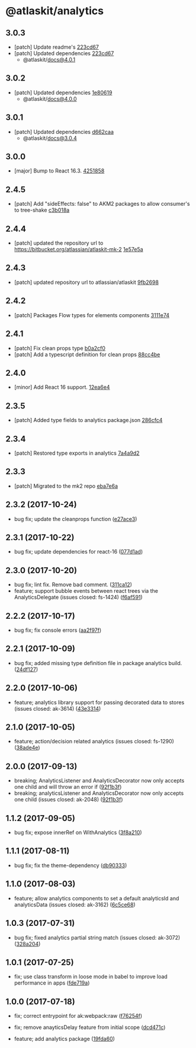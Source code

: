 # @atlaskit/analytics

## 3.0.3
- [patch] Update readme's [223cd67](https://bitbucket.org/atlassian/atlaskit-mk-2/commits/223cd67)
- [patch] Updated dependencies [223cd67](https://bitbucket.org/atlassian/atlaskit-mk-2/commits/223cd67)
  - @atlaskit/docs@4.0.1

## 3.0.2
- [patch] Updated dependencies [1e80619](https://bitbucket.org/atlassian/atlaskit-mk-2/commits/1e80619)
  - @atlaskit/docs@4.0.0

## 3.0.1
- [patch] Updated dependencies [d662caa](https://bitbucket.org/atlassian/atlaskit-mk-2/commits/d662caa)
  - @atlaskit/docs@3.0.4

## 3.0.0
- [major] Bump to React 16.3. [4251858](https://bitbucket.org/atlassian/atlaskit-mk-2/commits/4251858)

## 2.4.5

- [patch] Add "sideEffects: false" to AKM2 packages to allow consumer's to tree-shake [c3b018a](https://bitbucket.org/atlassian/atlaskit-mk-2/commits/c3b018a)

## 2.4.4
- [patch] updated the repository url to https://bitbucket.org/atlassian/atlaskit-mk-2 [1e57e5a](https://bitbucket.org/atlassian/atlaskit-mk-2/commits/1e57e5a)

## 2.4.3
- [patch] updated repository url to atlassian/atlaskit [9fb2698](https://bitbucket.org/atlassian/atlaskit-mk-2/commits/9fb2698)

## 2.4.2
- [patch] Packages Flow types for elements components [3111e74](https://bitbucket.org/atlassian/atlaskit-mk-2/commits/3111e74)

## 2.4.1
- [patch] Fix clean props type [b0a2cf0](https://bitbucket.org/atlassian/atlaskit-mk-2/commits/b0a2cf0)
- [patch] Add a typescript definition for clean props [88cc4be](https://bitbucket.org/atlassian/atlaskit-mk-2/commits/88cc4be)

## 2.4.0
- [minor] Add React 16 support. [12ea6e4](https://bitbucket.org/atlassian/atlaskit-mk-2/commits/12ea6e4)

## 2.3.5
- [patch] Added type fields to analytics package.json [286cfc4](https://bitbucket.org/atlassian/atlaskit-mk-2/commits/286cfc4)

## 2.3.4
- [patch] Restored type exports in analytics [7a4a9d2](https://bitbucket.org/atlassian/atlaskit-mk-2/commits/7a4a9d2)

## 2.3.3
- [patch] Migrated to the mk2 repo [eba7e6a](https://bitbucket.org/atlassian/atlaskit-mk-2/commits/eba7e6a)

## 2.3.2 (2017-10-24)

* bug fix; update the cleanprops function ([e27ace3](https://bitbucket.org/atlassian/atlaskit/commits/e27ace3))
## 2.3.1 (2017-10-22)

* bug fix; update dependencies for react-16 ([077d1ad](https://bitbucket.org/atlassian/atlaskit/commits/077d1ad))
## 2.3.0 (2017-10-20)

* bug fix; lint fix. Remove bad comment. ([311ca12](https://bitbucket.org/atlassian/atlaskit/commits/311ca12))
* feature; support bubble events between react trees via the AnalyticsDelegate (issues closed: fs-1424) ([f6af591](https://bitbucket.org/atlassian/atlaskit/commits/f6af591))
## 2.2.2 (2017-10-17)

* bug fix; fix console errors ([aa2f97f](https://bitbucket.org/atlassian/atlaskit/commits/aa2f97f))
## 2.2.1 (2017-10-09)

* bug fix; added missing type definition file in package analytics build. ([24df127](https://bitbucket.org/atlassian/atlaskit/commits/24df127))
## 2.2.0 (2017-10-06)

* feature; analytics library support for passing decorated data to stores (issues closed: ak-3614) ([43e3314](https://bitbucket.org/atlassian/atlaskit/commits/43e3314))
## 2.1.0 (2017-10-05)

* feature; action/decision related analytics (issues closed: fs-1290) ([38ade4e](https://bitbucket.org/atlassian/atlaskit/commits/38ade4e))


## 2.0.0 (2017-09-13)

* breaking; AnalyticsListener and AnalyticsDecorator now only accepts one child and will throw an error if ([92f1b3f](https://bitbucket.org/atlassian/atlaskit/commits/92f1b3f))
* breaking; analyticsListener and AnalyticsDecorator now only accepts one child (issues closed: ak-2048) ([92f1b3f](https://bitbucket.org/atlassian/atlaskit/commits/92f1b3f))
## 1.1.2 (2017-09-05)


* bug fix; expose innerRef on WithAnalytics ([3f8a210](https://bitbucket.org/atlassian/atlaskit/commits/3f8a210))
## 1.1.1 (2017-08-11)

* bug fix; fix the theme-dependency ([db90333](https://bitbucket.org/atlassian/atlaskit/commits/db90333))



## 1.1.0 (2017-08-03)



* feature; allow analytics components to set a default analyticsId and analyticsData (issues closed: ak-3162) ([6c5ce68](https://bitbucket.org/atlassian/atlaskit/commits/6c5ce68))



## 1.0.3 (2017-07-31)

* bug fix; fixed analytics partial string match (issues closed: ak-3072) ([328a204](https://bitbucket.org/atlassian/atlaskit/commits/328a204))



## 1.0.1 (2017-07-25)


* fix; use class transform in loose mode in babel to improve load performance in apps ([fde719a](https://bitbucket.org/atlassian/atlaskit/commits/fde719a))

## 1.0.0 (2017-07-18)


* fix; correct entrypoint for ak:webpack:raw ([f76254f](https://bitbucket.org/atlassian/atlaskit/commits/f76254f))
* fix; remove anayticsDelay feature from initial scope ([dcd471c](https://bitbucket.org/atlassian/atlaskit/commits/dcd471c))


* feature; add analytics package ([19fda60](https://bitbucket.org/atlassian/atlaskit/commits/19fda60))
